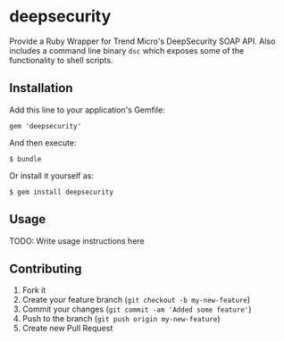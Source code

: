 # deepsecurity

Provide a Ruby Wrapper for Trend Micro's DeepSecurity SOAP API. Also includes a command line binary `dsc` which exposes
some of the functionality to shell scripts.

## Installation

Add this line to your application's Gemfile:

    gem 'deepsecurity'

And then execute:

    $ bundle

Or install it yourself as:

    $ gem install deepsecurity

## Usage

TODO: Write usage instructions here

## Contributing

1. Fork it
2. Create your feature branch (`git checkout -b my-new-feature`)
3. Commit your changes (`git commit -am 'Added some feature'`)
4. Push to the branch (`git push origin my-new-feature`)
5. Create new Pull Request
